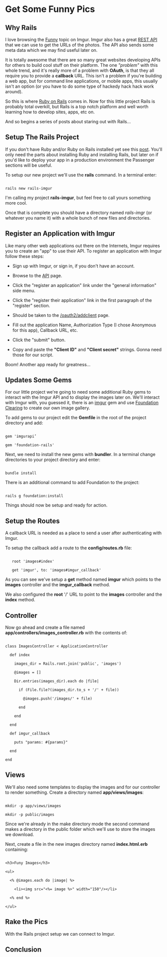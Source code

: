 # Get Some Funny Pics

## Why Rails

I love browsing the [Funny](http://imgur.com/topic/Funny) topic on Imgur.  Imgur also has a great [REST API](https://api.imgur.com/) that we can use to get the URLs of the photos.  The API also sends some meta data which we may find useful later on.

It is totally awesome that there are so many great websites developing APIs for others to build cool stuff on their platform.  The one *"problem"* with this whole trend, and it's really more of a problem with **OAuth**, is that they all require you to provide a **callback** URL.  This isn't a problem if you're building a web app, but for command line applications, or mobile apps, this usually isn't an option (or you have to do some type of hackedy hack hack work around).

So this is where [Ruby on Rails](http://rubyonrails.org/) comes in.  Now for this little project Rails is probably total overkill, but Rails is a top notch platform and well worth learning how to develop sites, apps, etc on.

And so begins a series of posts about staring out with Rails…

## Setup The Rails Project

If you don't have Ruby and/or Ruby on Rails installed yet see this [post](http://devblog.boonecommunitynetwork.com/ruby-rails-and-passenger/).  You'll only need the parts about installing Ruby and installing Rails, but later on if you'd like to deploy your app in a  production environment the Passenger sections will be useful.

To setup our new project we'll use the **rails** command.  In a terminal enter:

```

rails new rails-imgur

```

I'm calling my project **rails-imgur**, but feel free to call yours something more cool.

Once that is complete you should have a directory named *rails-imgr* (or whatever you name it) with a whole bunch of new files and directories.

## Register an Application with Imgur

Like many other web applications out there on the Internets, Imgur requires you to create an "app" to use their API.  To register an application with Imgur follow these steps:

* Sign up with Imgur, or sign in, if you don't have an account.

* Browse to the [API](http://api.imgur.com/) page.

* Click the "register an application" link under the "general information" side menu.

* Click the "register their application" link in the first paragraph of the "register" section.

* Should be taken to the [/oauth2/addclient](https://api.imgur.com/oauth2/addclient) page.

* Fill out the application Name, Authorization Type (I chose Anonymous for this app), Callback URL, etc.

* Click the "submit" button.

* Copy and paste the **"Client ID"** and **"Client secret"** strings.  Gonna need those for our script.

Boom! Another app ready for greatness...

## Updates Some Gems

For our little project we're going to need some additional Ruby gems to interact with the Imgur API and to display the images later on.  We'll interact with Imgur with, you guessed it, there is an [imgur](https://github.com/dncrht/imgur) gem and use [Foundation Clearing](http://foundation.zurb.com/docs/components/clearing.html) to create our own image gallery.

To add gems to our project edit the **Gemfile** in the root of the project directory and add:

```

gem 'imgurapi’

gem 'foundation-rails'

```

Next, we need to install the new gems with **bundler**.  In a terminal change directories to your project directory and enter:

```

bundle install

```

There is an additional command to add Foundation to the project:

```

rails g foundation:install

```

Things should now be setup and ready for action.

## Setup the Routes

A callback URL is needed as a place to send a user after authenticating with Imgur.

To setup the callback add a route to the **config/routes.rb** file:

```

   root 'images#index'

   get 'imgur', to: 'images#imgur_callback'

```

As you can see we've setup a **get** method named **imgur** which points to the **images** controller and the **imgur_callback** method.

We also configured the **root** '/' URL to point to the **images** controller and the **index** method.

## Controller

Now go ahead and create a file named **app/controllers/images_controller.rb** with the contents of:

```

class ImagesController < ApplicationController

  def index

    images_dir = Rails.root.join('public', 'images')

    @images = []

    Dir.entries(images_dir).each do |file|

      if (File.file?(images_dir.to_s + '/' + file))

        @images.push('/images/' + file)

      end

    end

  end

  def imgur_callback

    puts "params: #{params}"

  end

end

```

## Views

We'll also need some templates to display the images and for our controller to render something.  Create a directory named **app/views/images**: 

```

mkdir -p app/views/images

mkdir -p public/images

```

Since we're already in the make directory mode the second command makes a directory in the public folder which we'll use to store the images we download.

Next, create a file in the new images directory named **index.html.erb** containing:

```

<h3>Funy Images</h3>

<ul>

  <% @images.each do |image| %>

    <li><img src="<%= image %>" width="150"/></li>

  <% end %>

</ul>

```

## Rake the Pics

With the Rails project setup we can connect to Imgur.

## Conclusion